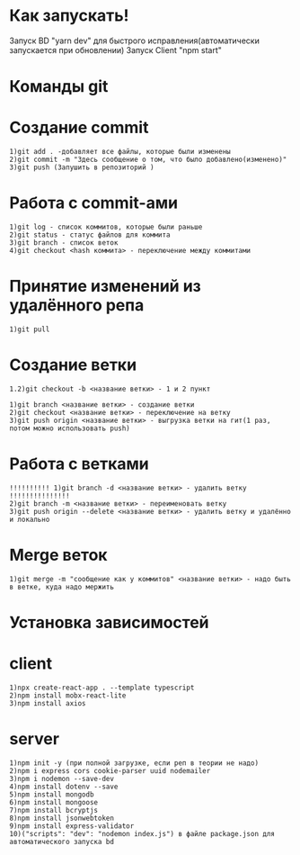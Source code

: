 # Как запускать!
Запуск BD "yarn dev" для быстрого исправления(автоматически запускается при обновлении)
Запуск Client "npm start"

# Команды git
  # Создание commit 
    1)git add . -добавляет все файлы, которые были изменены
    2)git commit -m "Здесь сообщение о том, что было добавлено(изменено)"
    3)git push (Запушить в репозиторий )
  
  # Работа с commit-ами
    1)git log - список коммитов, которые были раньше
    2)git status - статус файлов для коммита
    3)git branch - список веток
    4)git checkout <hash коммита> - переключение между коммитами 

  # Принятие изменений из удалённого репа
    1)git pull
    
  # Создание ветки
    1.2)git checkout -b <название ветки> - 1 и 2 пункт
  
    1)git branch <название ветки> - создание ветки
    2)git checkout <название ветки> - переключение на ветку
    3)git push origin <название ветки> - выгрузка ветки на гит(1 раз, потом можно использовать push)
  
  # Работа с ветками
    !!!!!!!!!! 1)git branch -d <название ветки> - удалить ветку !!!!!!!!!!!!!!!
    2)git branch -m <название ветки> - переименовать ветку
    3)git push origin --delete <название ветки> - удалить ветку и удалённо и локально
    
  # Merge веток
    1)git merge -m "сообщение как у коммитов" <название ветки> - надо быть в ветке, куда надо мержить 




# Установка зависимостей
  # client
    1)npx create-react-app . --template typescript
    2)npm install mobx-react-lite
    3)npm install axios

  # server
    1)npm init -y (при полной загрузке, если реп в теории не надо)
    2)npm i express cors cookie-parser uuid nodemailer
    3)npm i nodemon --save-dev
    4)npm install dotenv --save
    5)npm install mongodb
    6)npm install mongoose
    7)npm install bcryptjs
    8)npm install jsonwebtoken
    9)npm install express-validator
    10)("scripts": "dev": "nodemon index.js") в файле package.json для автоматического запуска bd